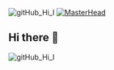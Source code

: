 ![gitHub_Hi_I](https://github.com/user-attachments/assets/446bff20-ee2a-41ce-b6fa-e21735d4af5d)
[![MasterHead](https://encrypted-tbn0.gstatic.com/images?q=tbn:ANd9GcR7cOLfdslRE2fBIuClIihmwqHL_crzhOe_kIS7Ui_i1yqRO-axQo8GbwYdZZldhWa_S6I&usqp=CAU)](https://vk.com/rikai23)
## Hi there 👋
![gitHub_Hi_I](https://github.com/user-attachments/assets/905166d4-de90-46ca-b1de-beb692afd9ad)

<!--
**Rikai23/Rikai23** is a ✨ _special_ ✨ repository because its `README.md` (this file) appears on your GitHub profile.

Here are some ideas to get you started:

- 🔭 I’m currently working on ...
- 🌱 I’m currently learning ...
- 👯 I’m looking to collaborate on ...
- 🤔 I’m looking for help with ...
- 💬 Ask me about ...
- 📫 How to reach me: ...
- 😄 Pronouns: ...
- ⚡ Fun fact: ...
-->
